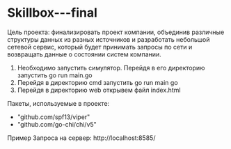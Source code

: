 # Skillbox---final

Цель проекта: финализировать проект компании, объединив различные структуры данных из разных источников и разработать небольшой сетевой сервис, который будет принимать запросы по сети и  возвращать данные о состоянии систем компании.

1) Необходимо запустить симулятор. Перейдя в его директорию запустить go run main.go
2) Перейдя в директорию cmd запустить go run main go
3) Перейдя в директорию web открывем файл index.html

Пакеты, используемые в проекте:
- "github.com/spf13/viper"
- "github.com/go-chi/chi/v5"

Пример Запроса на сервер: http://localhost:8585/


